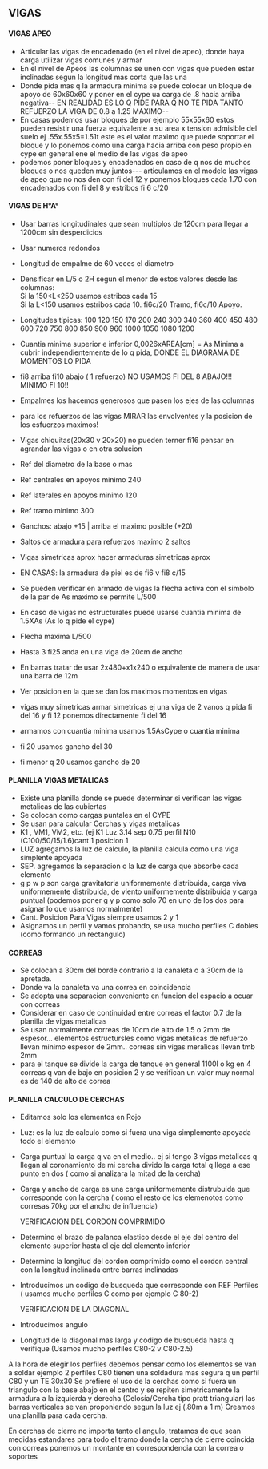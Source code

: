 ## VIGAS

#### VIGAS APEO
- Articular las vigas de encadenado (en el nivel de apeo), donde haya carga utilizar vigas comunes y armar
- En el nivel de Apeos las columnas se unen con vigas que pueden estar inclinadas segun la longitud mas corta que las una
- Donde pida mas q la armadura minima se puede colocar un bloque de apoyo de 60x60x60 y poner en el cype ua carga de .8 hacia arriba negativa-- EN REALIDAD ES LO Q PIDE PARA Q NO TE PIDA TANTO REFUERZO LA VIGA DE 0.8 a 1.25 MAXIMO--
- En casas podemos usar bloques de por ejemplo 55x55x60 estos pueden resistir una fuerza equivalente a su area x tension admisible del suelo ej .55x.55x5=1.51t este es el valor maximo que puede soportar el bloque y lo ponemos como una carga hacia arriba con peso propio en cype en general ene el medio de las vigas
de apeo
- podemos poner bloques y encadenados en caso de q nos de muchos bloques o nos queden muy juntos--- articulamos en el modelo las vigas de apeo que no nos den con fi del 12 y ponemos bloques cada 1.70 con encadenados con fi del 8 y estribos fi 6 c/20

  



#### VIGAS DE H°A°
- Usar barras longitudinales que sean multiplos de 120cm para llegar a 1200cm sin desperdicios
- Usar numeros redondos 
- Longitud de empalme de 60 veces el diametro
- Densificar en L/5 o 2H segun el menor de estos valores desde las columnas:  
   Si la 150<L<250 usamos estribos cada 15  
   Si la L<150 usamos estribos cada 10. fi6c/20 Tramo, fi6c/10 Apoyo.  
- Longitudes tipicas: 100 120 150 170 200 240 300 340 360 400 450 480 600 720 750 800 850 900 960 1000 1050 1080 1200
- Cuantia minima superior e inferior 0,0026xAREA[cm] = As Minima a cubrir independientemente de lo q pida, DONDE EL DIAGRAMA DE MOMENTOS LO PIDA  
- fi8 arriba fi10 abajo ( 1 refuerzo) NO USAMOS FI DEL 8 ABAJO!!! MINIMO FI 10!!
- Empalmes los hacemos generosos que pasen los ejes de las columnas
- para los refuerzos de las vigas MIRAR las envolventes y la posicion de los esfuerzos maximos!
- Vigas chiquitas(20x30 v 20x20) no pueden terner fi16 pensar en agrandar las vigas o en otra solucion
- Ref del diametro de la base o mas
- Ref centrales en apoyos minimo 240
- Ref laterales en apoyos minimo 120
- Ref tramo minimo 300
- Ganchos: abajo +15 | arriba el maximo posible (+20)
- Saltos de armadura para refuerzos maximo 2 saltos
- Vigas simetricas aprox hacer armaduras simetricas aprox 
- EN CASAS: la armadura de piel es de fi6 v fi8 c/15
- Se pueden verificar en armado de vigas la flecha activa con el simbolo de la par de As maximo se permite L/500
- En caso de vigas no estructurales puede usarse cuantia minima de 1.5XAs (As lo q pide el cype)

- Flecha maxima L/500
- Hasta 3 fi25 anda en una viga de 20cm de ancho
- En barras tratar de usar 2x480+x1x240 o equivalente de manera de usar una barra de 12m
- Ver posicion en la que se dan los maximos momentos en vigas
- vigas muy simetricas armar simetricas ej una viga de 2 vanos q pida fi del 16 y fi 12 ponemos directamente fi del 16
- armamos con cuantia minima usamos 1.5AsCype o cuantia minima
- fi 20 usamos gancho del 30
- fi menor q 20 usamos gancho de 20
  
#### PLANILLA VIGAS METALICAS
- Existe una planilla donde se puede determinar si verifican las vigas metalicas de las cubiertas
- Se colocan como cargas puntales en el CYPE 
- Se usan para calcular Cerchas y vigas metalicas
- K1 , VM1, VM2, etc. (ej K1 Luz 3.14 sep 0.75 perfil N10  (C100/50/15/1.6)cant 1 posicion 1 
- LUZ agregamos la luz de calculo, la planilla calcula como una viga simplente apoyada
- SEP. agregamos la separacion o la luz de carga que absorbe cada elemento
- g p w p son carga gravitatoria uniformemente distribuida, carga viva uniformemente distribuida, de viento uniformemente distribuida y carga puntual (podemos poner g y p como solo 70 en uno de los dos para asignar lo que usamos normalmente)
- Cant. Posicion Para Vigas siempre usamos 2 y 1
- Asignamos un perfil y vamos probando, se usa mucho perfiles C dobles (como formando un rectangulo)

#### CORREAS
 - Se colocan a 30cm del borde contrario a la canaleta o a 30cm de la apretada.
 - Donde va la canaleta va una correa en coincidencia
 - Se adopta una separacion conveniente en funcion del espacio a ocuar con correas
 - Considerar en caso de continuidad entre correas el factor 0.7 de la planilla de vigas metalicas
 - Se usan normalmente correas de 10cm de alto de 1.5 o 2mm de espesor... elementos estructursles como vigas metalicas de refuerzo llevan minimo espesor de 2mm.. correas sin vigas meralicas llevan tmb 2mm
 - para el tanque se divide la carga de tanque en general 1100l o kg en 4 correas q van de bajo en posicion 2 y se verifican un valor muy normal es de 140 de alto de correa 

#### PLANILLA CALCULO DE CERCHAS

  - Editamos solo los elementos en Rojo
  - Luz: es la luz de calculo como si fuera una viga simplemente apoyada todo el elemento
  - Carga puntual la carga q va en el medio.. ej si tengo 3 vigas metalicas q llegan al coronamiento de mi cercha divido la carga total q llega a ese punto en dos ( como si analizara la mitad de la cercha)
  - Carga y ancho de carga es una carga uniformemente distrubuida que corresponde con la cercha ( como el resto de los elemenotos como corresas 70kg por el ancho de influencia)

 
    VERIFICACION DEL CORDON COMPRIMIDO  
  - Determino el brazo de palanca elastico desde el eje del centro del elemento superior hasta el eje del elemento inferior 
  - Determino la longitud del cordon comprimido como el cordon central con la longitud inclinada entre barras inclinadas
  - Introducimos un codigo de busqueda que corresponde con REF Perfiles ( usamos mucho perfiles C como por ejemplo C 80-2)
 
    
    VERIFICACION DE LA DIAGONAL  
  - Introducimos angulo
  - Longitud de la diagonal mas larga y codigo de busqueda hasta q verifique (Usamos mucho perfiles C80-2 v C80-2.5)


A la hora de elegir los perfiles debemos pensar como los elementos se van a soldar ejemplo 2 perfiles C80 tienen una soldadura mas segura q un perfil C80 y un TE 30x30
Se prefiere el uso de la cerchas  como si fuera un triangulo con la base abajo en el centro y se repiten simetricamente la armadura a la izquierda y derecha (Celosía/Cercha tipo pratt triangular)
las barras verticales se van proponiendo segun la luz ej (.80m a 1 m)
Creamos una planilla para cada cercha.  


En cerchas de cierre no importa tanto el angulo, tratamos de que sean medidas estandares para todo el tramo donde la cercha de cierre coincida con correas ponemos un montante en correspondencia con la correa o soportes


